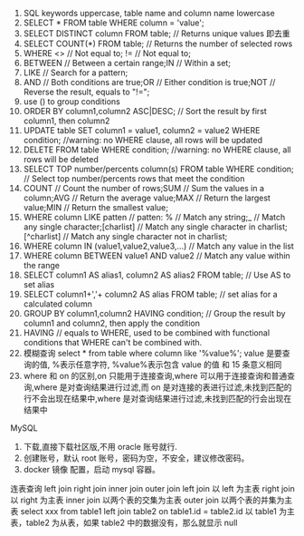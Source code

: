 1. SQL keywords uppercase, table name and column name lowercase
2. SELECT \* FROM table WHERE column = 'value';
3. SELECT DISTINCT column FROM table; // Returns unique values 即去重
4. SELECT COUNT(\*) FROM table; // Returns the number of selected rows
5. WHERE <> // Not equal to; != // Not equal to;
6. BETWEEN // Between a certain range;IN // Within a set;
7. LIKE // Search for a pattern;
8. AND // Both conditions are true;OR // Either condition is true;NOT // Reverse the result, equals to "!=";
9. use () to group conditions
10. ORDER BY column1,column2 ASC|DESC; // Sort the result by first column1, then column2
11. UPDATE table SET column1 = value1, column2 = value2 WHERE condition; //warning: no WHERE clause, all rows will be updated
12. DELETE FROM table WHERE condition; //warning: no WHERE clause, all rows will be deleted
13. SELECT TOP number/percents column(s) FROM table WHERE condition; // Select top number/percents rows that meet the condition
14. COUNT // Count the number of rows;SUM // Sum the values in a column;AVG // Return the average value;MAX // Return the largest value;MIN // Return the smallest value;
15. WHERE column LIKE patten // patten: % // Match any string;\_ // Match any single character;[charlist] // Match any single character in charlist;[^charlist] // Match any single character not in charlist;
16. WHERE column IN (value1,value2,value3,...) // Match any value in the list
17. WHERE column BETWEEN value1 AND value2 // Match any value within the range
18. SELECT column1 AS alias1, column2 AS alias2 FROM table; // Use AS to set alias
19. SELECT column1+','+ column2 AS alias FROM table; // set alias for a calculated column
20. GROUP BY column1,column2 HAVING condition; // Group the result by column1 and column2, then apply the condition
21. HAVING // equals to WHERE, used to be combined with functional conditions that WHERE can't be combined with.
22. 模糊查询 select \* from table where column like '%value%'; value 是要查询的值, %表示任意字符, %value%表示包含 value 的值 和 15 条意义相同
23. where 和 on 的区别,on 只能用于连接查询,where 可以用于连接查询和普通查询,where 是对查询结果进行过滤,而 on 是对连接的表进行过滤,未找到匹配的行不会出现在结果中,where 是对查询结果进行过滤,未找到匹配的行会出现在结果中

MySQL

1. 下载,直接下载社区版,不用 oracle 账号就行.
2. 创建账号，默认 root 账号，密码为空，不安全，建议修改密码。
3. docker 镜像 配置，启动 mysql 容器。

连表查询
left join right join inner join outer join
left join 以 left 为主表
right join 以 right 为主表
inner join 以两个表的交集为主表
outer join 以两个表的并集为主表
select xxx from table1 left join table2 on table1.id = table2.id
以 table1 为主表，table2 为从表，如果 table2 中的数据没有，那么就显示 null
